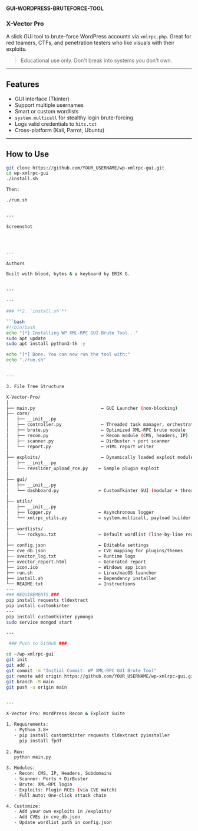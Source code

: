 #### GUI-WORDPRESS-BRUTEFORCE-TOOL ####

### X-Vector Pro ###

A slick GUI tool to brute-force WordPress accounts via `xmlrpc.php`. Great for red teamers, CTFs, and penetration testers who like visuals with their exploits.

> Educational use only. Don't break into systems you don't own.

---

## Features

- GUI interface (Tkinter)
- Support multiple usernames
- Smart or custom wordlists
- `system.multicall` for stealthy login brute-forcing
- Logs valid credentials to `hits.txt`
- Cross-platform (Kali, Parrot, Ubuntu)

---

## How to Use

```bash
git clone https://github.com/YOUR_USERNAME/wp-xmlrpc-gui.git
cd wp-xmlrpc-gui
./install.sh

Then:

./run.sh


---

Screenshot




---

Authors

Built with blood, bytes & a keyboard by ERIK G.


---

---

### **2. `install.sh`**

```bash
#!/bin/bash
echo "[*] Installing WP XML-RPC GUI Brute Tool..."
sudo apt update
sudo apt install python3-tk -y

echo "[*] Done. You can now run the tool with:"
echo "./run.sh"


---

3. File Tree Structure

X-Vector-Pro/
│
├── main.py                         ← GUI Launcher (non-blocking)
├── core/
│   ├── __init__.py
│   ├── controller.py               ← Threaded task manager, orchestrates modules
│   ├── brute.py                    ← Optimized XML-RPC brute module
│   ├── recon.py                    ← Recon module (CMS, headers, IP)
│   ├── scanner.py                  ← DirBuster + port scanner
│   └── report.py                   ← HTML report writer
│
├── exploits/                       ← Dynamically loaded exploit modules
│   ├── __init__.py
│   └── revslider_upload_rce.py    ← Sample plugin exploit
│
├── gui/
│   ├── __init__.py
│   └── dashboard.py               ← CustomTkinter GUI (modular + threaded)
│
├── utils/
│   ├── __init__.py
│   ├── logger.py                  ← Asynchronous logger
│   └── xmlrpc_utils.py            ← system.multicall, payload builder
│
├── wordlists/
│   └── rockyou.txt                ← Default wordlist (line-by-line read)
│
├── config.json                    ← Editable settings
├── cve_db.json                    ← CVE mapping for plugins/themes
├── xvector_log.txt                ← Runtime logs
├── xvector_report.html            ← Generated report
├── icon.ico                       ← Windows app icon
├── run.sh                         ← Linux/macOS launcher
├── install.sh                     ← Dependency installer
└── README.txt                     ← Instructions
---
### REQUIREMENTS ###
pip install requests tldextract
pip install customkinter
---
pip install customtkinter pymongo
sudo service mongod start

---

 ### Push to GitHub ###

cd ~/wp-xmlrpc-gui
git init
git add .
git commit -m "Initial Commit: WP XML-RPC GUI Brute Tool"
git remote add origin https://github.com/YOUR_USERNAME/wp-xmlrpc-gui.git
git branch -M main
git push -u origin main


---

X-Vector Pro: WordPress Recon & Exploit Suite

1. Requirements:
   - Python 3.8+
   - pip install customtkinter requests tldextract pyinstaller
     pip install fpdf
     
2. Run:
   python main.py

3. Modules:
   - Recon: CMS, IP, Headers, Subdomains
   - Scanner: Ports + DirBuster
   - Brute: XML-RPC login
   - Exploits: Plugin RCEs (via CVE match)
   - Full Auto: One-click attack chain

4. Customize:
   - Add your own exploits in /exploits/
   - Add CVEs in cve_db.json
   - Update wordlist path in config.json
